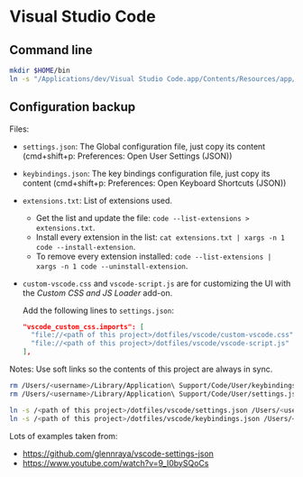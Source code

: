 
# Visual Studio Code 

## Command line

```bash
mkdir $HOME/bin
ln -s "/Applications/dev/Visual Studio Code.app/Contents/Resources/app/bin/code" $HOME/bin/code
```

## Configuration backup

Files: 

- `settings.json`: The Global configuration file, just copy its content 
  (cmd+shift+p: Preferences: Open User Settings (JSON))
- `keybindings.json`: The key bindings configuration file, just copy its content 
  (cmd+shift+p: Preferences: Open Keyboard Shortcuts (JSON))

- `extensions.txt`: List of extensions used.

   * Get the list and update the file: `code --list-extensions > extensions.txt`.
   * Install every extension in the list: `cat extensions.txt | xargs -n 1 code --install-extension`.
   * To remove every extension installed: `code --list-extensions | xargs -n 1 code --uninstall-extension`.

- `custom-vscode.css` and `vscode-script.js` are for customizing the UI with the *Custom CSS and JS Loader* add-on.

  Add the following lines to `settings.json`:
  ```json
  "vscode_custom_css.imports": [
    "file://<path of this project>/dotfiles/vscode/custom-vscode.css",
    "file://<path of this project>/dotfiles/vscode/vscode-script.js"
  ],
  ```

Notes: Use soft links so the contents of this project are always in sync. 

```bash
rm /Users/<username>/Library/Application\ Support/Code/User/keybindings.json 
rm /Users/<username>/Library/Application\ Support/Code/User/settings.json 

ln -s /<path of this project>/dotfiles/vscode/settings.json /Users/<username>/Library/Application\ Support/Code/User/settings.json
ln -s /<path of this project>/dotfiles/vscode/keybindings.json /Users/<username>/Library/Application\ Support/Code/User/keybindings.json
```

Lots of examples taken from:

- https://github.com/glennraya/vscode-settings-json
- https://www.youtube.com/watch?v=9_I0bySQoCs
